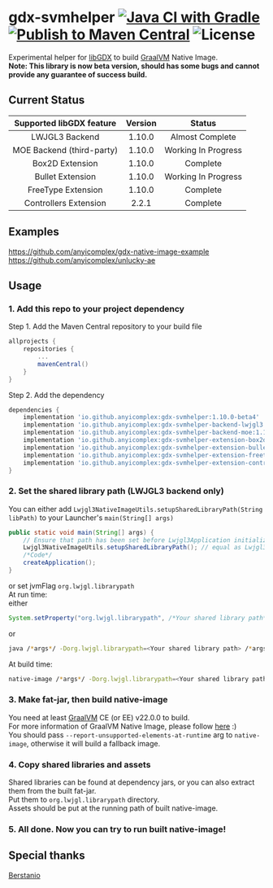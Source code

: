 # gdx-svmhelper [![Java CI with Gradle](https://github.com/anyicomplex/gdx-svmhelper/actions/workflows/gradle.yml/badge.svg)](https://github.com/anyicomplex/gdx-svmhelper/actions/workflows/gradle.yml) [![Publish to Maven Central](https://github.com/anyicomplex/gdx-svmhelper/actions/workflows/gradle-publish.yml/badge.svg)](https://github.com/anyicomplex/gdx-svmhelper/actions/workflows/gradle-publish.yml) ![License](https://img.shields.io/github/license/anyicomplex/gdx-svmhelper)

Experimental helper for [libGDX](https://libgdx.com/) to build [GraalVM](https://www.graalvm.org/) Native Image.  
**Note: This library is now beta version, should has some bugs and cannot provide any guarantee of success build.**

## Current Status
| Supported libGDX feature  |Version|        Status       |
|:-------------------------:|:-----:|:-------------------:|
|      LWJGL3 Backend       |1.10.0 |   Almost Complete   |
| MOE Backend (third-party) |1.10.0 | Working In Progress |
|      Box2D Extension      |1.10.0 |      Complete       |
|     Bullet Extension      |1.10.0 | Working In Progress |
|    FreeType Extension     |1.10.0 |      Complete       |
|   Controllers Extension   |2.2.1  |      Complete       |

## Examples
https://github.com/anyicomplex/gdx-native-image-example  
https://github.com/anyicomplex/unlucky-ae

## Usage
### 1. Add this repo to your project dependency
Step 1. Add the Maven Central repository to your build file
```groovy
allprojects {
	repositories {
		...
		mavenCentral()
	}
}
```

Step 2. Add the dependency
```groovy
dependencies {
    implementation 'io.github.anyicomplex:gdx-svmhelper:1.10.0-beta4'
    implementation 'io.github.anyicomplex:gdx-svmhelper-backend-lwjgl3:1.10.0-beta4'     // LWJGL3
    implementation 'io.github.anyicomplex:gdx-svmhelper-backend-moe:1.10.0-beta4'        // MOE
    implementation 'io.github.anyicomplex:gdx-svmhelper-extension-box2d:1.10.0-beta4'    // Box2D
    implementation 'io.github.anyicomplex:gdx-svmhelper-extension-bullet:1.10.0-beta4'   // Bullet
    implementation 'io.github.anyicomplex:gdx-svmhelper-extension-freetype:1.10.0-beta4' // FreeType
    implementation 'io.github.anyicomplex:gdx-svmhelper-extension-controllers-lwjgl3:2.2.1-beta4' // Controllers
}
```
### 2. Set the shared library path (LWJGL3 backend only)
You can either add `Lwjgl3NativeImageUtils.setupSharedLibraryPath(String libPath)` to your Launcher's `main(String[] args)`
```java
public static void main(String[] args) {
    // Ensure that path has been set before Lwjgl3Application initialization
    Lwjgl3NativeImageUtils.setupSharedLibraryPath(); // equal as Lwjgl3NativeImageUtils.setSharedLibraryPath(".");
    /*Code*/
    createApplication();
}
```
or set jvmFlag `org.lwjgl.librarypath`  
At run time:  
either
```java
System.setProperty("org.lwjgl.librarypath", /*Your shared library path*/); // equal as Lwjgl3NativeImageUtils.setSharedLibraryPath(String libPath);
```
or
```sh
java /*args*/ -Dorg.lwjgl.librarypath=<Your shared library path> /*args*/
```
At build time:
```sh
native-image /*args*/ -Dorg.lwjgl.librarypath=<Your shared library path> /*args*/
```
### 3. Make fat-jar, then build native-image
You need at least [GraalVM](https://www.graalvm.org/) CE (or EE) v22.0.0 to build.  
For more information of GraalVM Native Image, please follow [here](https://www.graalvm.org/reference-manual/native-image/) :)  
You should pass `--report-unsupported-elements-at-runtime` arg to `native-image`, otherwise it will build a fallback image.
### 4. Copy shared libraries and assets
Shared libraries can be found at dependency jars, or you can also extract them from the built fat-jar.  
Put them to `org.lwjgl.librarypath` directory.  
Assets should be put at the running path of built native-image.
### 5. All done. Now you can try to run built native-image!

## Special thanks
[Berstanio](https://github.com/Berstanio)
